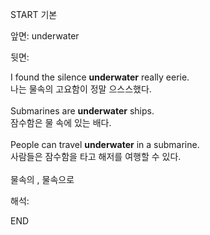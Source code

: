 START
기본

앞면:
underwater


뒷면:
<div>I found the silence <strong>underwater</strong> really eerie. </div><div><div>나는 물속의 고요함이 정말 으스스했다.</div></div><div><br></div><div><div>Submarines are <strong>underwater</strong> ships. </div><div><div>잠수함은 물 속에 있는 배다.</div></div></div><div><br></div><div><div>People can travel <strong>underwater</strong> in a submarine. </div><div><div>사람들은 잠수함을 타고 해저를 여행할 수 있다.</div></div></div><div><span><br></span></div><div><span>물속의 , 물속으로</span></div>


해석:
<!--ID: 1746614454893-->
END